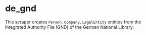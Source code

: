 # de_gnd

This scraper creates `Person`, `Company`, `LegalEntity` entities from the Integrated Authority File (GND) of the German National Library.


